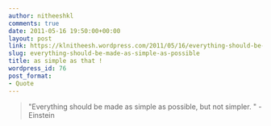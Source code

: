 ```yaml
---
author: nitheeshkl
comments: true
date: 2011-05-16 19:50:00+00:00
layout: post
link: https://klnitheesh.wordpress.com/2011/05/16/everything-should-be-made-as-simple-as-possible/
slug: everything-should-be-made-as-simple-as-possible
title: as simple as that !
wordpress_id: 76
post_format:
- Quote
---
```


<blockquote>"Everything should be made as simple as possible, but not simpler. " - Einstein</blockquote>



